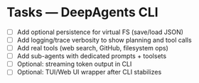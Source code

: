 # Tasks — DeepAgents CLI

- [ ] Add optional persistence for virtual FS (save/load JSON)
- [ ] Add logging/trace verbosity to show planning and tool calls
- [ ] Add real tools (web search, GitHub, filesystem ops)
- [ ] Add sub-agents with dedicated prompts + toolsets
- [ ] Optional: streaming token output in CLI
- [ ] Optional: TUI/Web UI wrapper after CLI stabilizes
